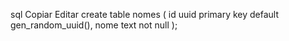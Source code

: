 sql
Copiar
Editar
create table nomes (
  id uuid primary key default gen_random_uuid(),
  nome text not null
);
